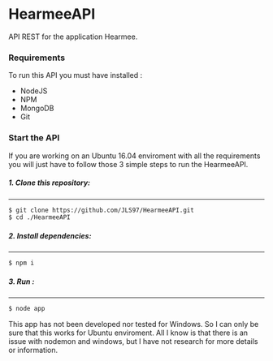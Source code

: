 # HearmeeAPI
API REST for the application Hearmee.

### Requirements
To run this API you must have installed :
- NodeJS
- NPM
- MongoDB
- Git

### Start the  API
If you are working on an Ubuntu 16.04 enviroment with all the requirements you will just have to follow those 3 simple steps to run the HearmeeAPI.

   ##### 1. Clone this repository:
---
```sh
$ git clone https://github.com/JLS97/HearmeeAPI.git
$ cd ./HearmeeAPI
```
  ##### 2. Install dependencies:
---
```sh
$ npm i
```
  ##### 3. Run :
 ---
```sh
$ node app
```

This app has not been developed nor tested for Windows. So I can only be sure that this works for Ubuntu enviroment.
All I know is that there is an issue with nodemon and windows, but I have not research for more details or information.